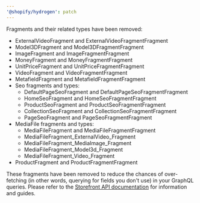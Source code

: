 ```yaml
---
'@shopify/hydrogen': patch
---
```


Fragments and their related types have been removed:

- ExternalVideoFragment and ExternalVideoFragmentFragment
- Model3DFragment and Model3DFragmentFragment
- ImageFragment and ImageFragmentFragment
- MoneyFragment and MoneyFragmentFragment
- UnitPriceFragment and UnitPriceFragmentFragment
- VideoFragment and VideoFragmentFragment
- MetafieldFragment and MetafieldFragmentFragment
- Seo fragments and types:
  - DefaultPageSeoFragment and DefaultPageSeoFragmentFragment
  - HomeSeoFragment and HomeSeoFragmentFragment
  - ProductSeoFragment and ProductSeoFragmentFragment
  - CollectionSeoFragment and CollectionSeoFragmentFragment
  - PageSeoFragment and PageSeoFragmentFragment
- MediaFile fragments and types:
  - MediaFileFragment and MediaFileFragmentFragment
  - MediaFileFragment_ExternalVideo_Fragment
  - MediaFileFragment_MediaImage_Fragment
  - MediaFileFragment_Model3d_Fragment
  - MediaFileFragment_Video_Fragment
- ProductFragment and ProductFragmentFragment

These fragments have been removed to reduce the chances of over-fetching (in other words, querying for fields you don't use) in your GraphQL queries. Please refer to the [Storefront API documentation](https://shopify.dev/api/storefront) for information and guides.
